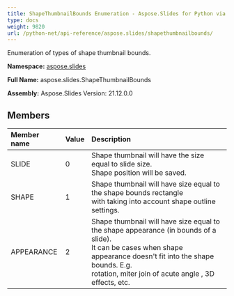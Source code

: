 ```yaml
---
title: ShapeThumbnailBounds Enumeration - Aspose.Slides for Python via .NET - API Reference
type: docs
weight: 9820
url: /python-net/api-reference/aspose.slides/shapethumbnailbounds/
---
```


Enumeration of types of shape thumbnail bounds.

**Namespace:** [aspose.slides](/python-net/api-reference/aspose.slides/)

**Full Name:** aspose.slides.ShapeThumbnailBounds

**Assembly:**  Aspose.Slides Version: 21.12.0.0

## **Members**
|**Member name**|**Value**|**Description**|
| :- | :- | :- |
|SLIDE|0|Shape thumbnail will have the size equal to slide size.<br/>            Shape position will be saved.|
|SHAPE|1|Shape thumbnail will have size equal to the shape bounds rectangle<br/>            with taking into account shape outline settings.|
|APPEARANCE|2|Shape thumbnail will have size equal to the shape appearance (in bounds of a slide). <br/>            It can be cases when shape appearance doesn't fit into the shape bounds. E.g.<br/>            rotation, miter join of acute angle , 3D effects, etc.|
